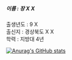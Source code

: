 <!--이미지-->
##### 이름 : 장 X X  
출생년도 : 9 X  
출신지 : 경상북도 X X  
학력 : 지방대 4년  

<!--
![Java](https://img.shields.io/badge/Java-007396.svg?&style=for-the-badge&logo=Java&logoColor=white)
![Python](https://img.shields.io/badge/Python-800000.svg?&style=for-the-badge&logo=Python&logoColor=white)
-->


<!--깃허브 카드-->
[![Anurag's GitHub stats](https://github-readme-stats.vercel.app/api?username=damn-not-available
)](https://github.com/anuraghazra/github-readme-stats)

<!--
백준깃허브 프로필카드
[![Solved.ac Profile](http://mazassumnida.wtf/api/v2/generate_badge?boj=백준아이디)](https://solved.ac/백준아이디/)
-->

<!--
기술스택 뱃지 꾸미기 : shield.io (markdown 체크하기)
https://shields.io/badges
![로고명](https://img.shields.io/badge/로고명-원하는색상코드.svg?&style=for-the-badge&logo=로고명&logoColor=로고색상)
simpleicons.org
색상코드 참조
-->


<!--
인사
학업
자격증
it관심사
기술스택
contact
-->



<!--
**damn-not-available/damn-not-available** is a ✨ _special_ ✨ repository because its `README.md` (this file) appears on your GitHub profile.

Here are some ideas to get you started:

- 🔭 I’m currently working on ...
- 🌱 I’m currently learning ...
- 👯 I’m looking to collaborate on ...
- 🤔 I’m looking for help with ...
- 💬 Ask me about ...
- 📫 How to reach me: ...
- 😄 Pronouns: ...
- ⚡ Fun fact: ...
-->
